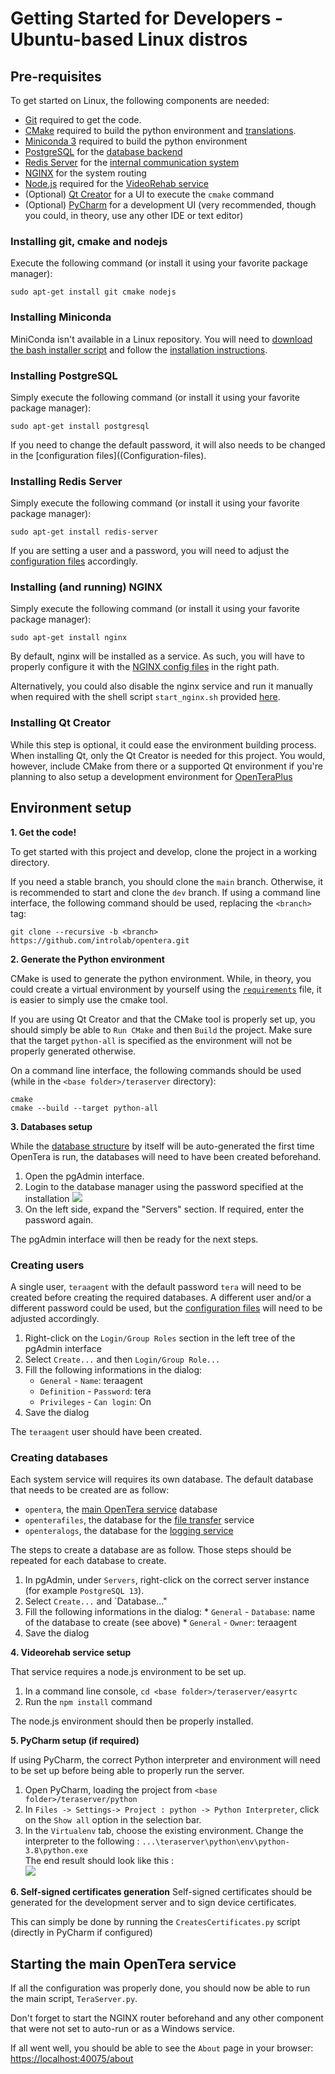 # Getting Started for Developers - Ubuntu-based Linux distros
## Pre-requisites
To get started on Linux, the following components are needed:
* [Git](https://git-scm.com) required to get the code.
* [CMake](https://cmake.org) required to build the python environment and [translations](Translations).
* [Miniconda 3](https://conda.io/miniconda.html) required to build the python environment
* [PostgreSQL](https://www.postgresql.org/download/) for the [database backend](Database-Structure)
* [Redis Server](https://github.com/tporadowski/redis/releases) for the [internal communication system](Internal-services-communication-module)
* [NGINX](https://nginx.org/en/download.html) for the system routing
* [Node.js](https://nodejs.org) required for the [VideoRehab service](../services/Videorehab-Service)
* (Optional) [Qt Creator](https://www.qt.io/download) for a UI to execute the `cmake` command
* (Optional) [PyCharm](https://www.jetbrains.com/pycharm/) for a development UI (very recommended, though you could, in theory, use any other IDE or text editor)

### Installing git, cmake and nodejs
Execute the following command (or install it using your favorite package manager):
```
sudo apt-get install git cmake nodejs
```

### Installing Miniconda
MiniConda isn't available in a Linux repository. You will need to [download the bash installer script](https://conda.io/en/latest/miniconda.html#linux-installers) and follow the [installation instructions](https://conda.io/projects/conda/en/latest/user-guide/install/linux.html#installing-on-linux).

### Installing PostgreSQL
Simply execute the following command (or install it using your favorite package manager):
```
sudo apt-get install postgresql
```
If you need to change the default password, it will also needs to be changed in the [configuration files]((Configuration-files).

### Installing Redis Server
Simply execute the following command (or install it using your favorite package manager):
```
sudo apt-get install redis-server
```

If you are setting a user and a password, you will need to adjust the [configuration files](../Configuration-files) accordingly.

### Installing (and running) NGINX
Simply execute the following command (or install it using your favorite package manager):
```
sudo apt-get install nginx
```
By default, nginx will be installed as a service. As such, you will have to properly configure it with the [NGINX config files](https://github.com/introlab/opentera/tree/main/teraserver/python/config) in the right path.

Alternatively, you could also disable the nginx service and run it manually when required with the shell script `start_nginx.sh` provided [here](https://github.com/introlab/opentera/tree/main/teraserver/python/config).

### Installing Qt Creator
While this step is optional, it could ease the environment building process.
When installing Qt, only the Qt Creator is needed for this project. You would, however, include CMake from there or a supported Qt environment if you're planning to also setup a development environment for [OpenTeraPlus](https://github.com/introlab/openteraplus)

## Environment setup

**1. Get the code!**

To get started with this project and develop, clone the project in a working directory.

If you need a stable branch, you should clone the `main` branch. Otherwise, it is recommended to start and clone the `dev` branch. If using a command line interface, the following command should be used, replacing the `<branch>` tag:

```
git clone --recursive -b <branch> https://github.com/introlab/opentera.git
```

**2. Generate the Python environment**

CMake is used to generate the python environment. While, in theory, you could create a virtual environment by yourself using the [`requirements`](https://github.com/introlab/opentera/blob/main/teraserver/python/env/requirements.txt) file, it is easier to simply use the cmake tool.

If you are using Qt Creator and that the CMake tool is properly set up, you should simply be able to `Run CMake` and then `Build` the project. Make sure that the target `python-all` is specified as the environment will not be properly generated otherwise.

On a command line interface, the following commands should be used (while in the `<base folder>/teraserver` directory):
```
cmake
cmake --build --target python-all
```

**3. Databases setup**

While the [database structure](Database-Structure) by itself will be auto-generated the first time OpenTera is run, the databases will need to have been created beforehand.
  1. Open the pgAdmin interface.
  2. Login to the database manager using the password specified at the installation
![ ](images/Windows/PGAdmin_pw.PNG)
  3. On the left side, expand the "Servers" section. If required, enter the password again.

The pgAdmin interface will then be ready for the next steps.

### Creating users
A single user, `teraagent` with the default password `tera` will need to be created before creating the required databases. A different user and/or a different password could be used, but the [configuration files](../Configuration-files) will need to be adjusted accordingly.
  
  1. Right-click on the `Login/Group Roles` section in the left tree of the pgAdmin interface
  2. Select `Create...` and then `Login/Group Role...`
  3. Fill the following informations in the dialog:
     * `General` - `Name`: teraagent
     * `Definition` - `Password`: tera
     * `Privileges` - `Can login`: On
  4. Save the dialog

The `teraagent` user should have been created.

### Creating databases
Each system service will requires its own database. The default database that needs to be created are as follow:
* `opentera`, the [main OpenTera service](../services/teraserver/teraserver.rst) database
* `openterafiles`, the database for the [file transfer](../services/FileTransfer-Service) service
* `openteralogs`, the database for the [logging service](../services/Logging-Service)

The steps to create a database are as follow. Those steps should be repeated for each database to create.
  1. In pgAdmin, under `Servers`, right-click on the correct server instance (for example `PostgreSQL 13`).
  2. Select `Create...` and `Database..."
  3.  Fill the following informations in the dialog:
     * `General` - `Database`: name of the database to create (see above)
     * `General` - `Owner`: teraagent
  4. Save the dialog

**4. Videorehab service setup**

That service requires a node.js environment to be set up. 
  1. In a command line console, `cd <base folder>/teraserver/easyrtc`
  2. Run the `npm install` command

The node.js environment should then be properly installed.

**5. PyCharm setup (if required)**

If using PyCharm, the correct Python interpreter and environment will need to be set up before being able to properly run the server.
  1. Open PyCharm, loading the project from `<base folder>/teraserver/python`
  2. In `Files -> Settings-> Project : python -> Python Interpreter`, click on the `Show all` option in the selection bar.
  3. In the `Virtualenv` tab, choose the existing environment. Change the interpreter to the following :
`...\teraserver\python\env\python-3.8\python.exe`  
The end result should look like this :  
![ ](images/Windows/PyCharm.PNG)

**6. Self-signed certificates generation**
Self-signed certificates should be generated for the development server and to sign device certificates.

This can simply be done by running the `CreatesCertificates.py` script (directly in PyCharm if configured)

## Starting the main OpenTera service
If all the configuration was properly done, you should now be able to run the main script, `TeraServer.py`.

Don't forget to start the NGINX router beforehand and any other component that were not set to auto-run or as a Windows service.

If all went well, you should be able to see the `About` page in your browser: [https://localhost:40075/about](https://localhost:40075/about)
